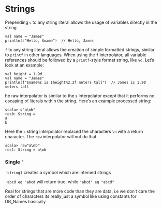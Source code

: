 # Strings

Prepending `s` to any string literal allows the usage of variables directly in the string

```
val name = "James"
println(s"Hello, $name")  // Hello, James
```

`f` to any string literal allows the creation of simple formatted strings, similar to `printf` in other languages. When using the `f` interpolator, all variable references should be followed by a `printf`-style format string, like `%d`. Let’s look at an example:

```
val height = 1.9d
val name = "James"
println(f"$name%s is $height%2.2f meters tall")  // James is 1.90 meters tall
```

he raw interpolator is similar to the `s` interpolator except that it performs no escaping of literals within the string. Here’s an example processed string:

```
scala> s"a\nb"
res0: String =
a
b
```

Here the `s` string interpolator replaced the characters `\n` with a return character. The `raw` interpolator will not do that.

```
scala> raw"a\nb"
res1: String = a\nb
```

### Single '

`'string1` creates a symbol which are interned strings

`'abcd eq 'abcd` will return true, while `"abcd" eq "abcd"`

Real for strings that are more code than they are data, i.e we don't care the order of characters its really just a symbol like using constants for DB_Names basically